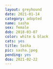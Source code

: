 ```yaml
---
layout: greyhound
date: 2021-01-14
category: adopted
name: sasha
sex: female
dob: 2018-03-07
color: white & black
cats: yes
title: Sasha
pic: sasha.jpeg
pending: yes
doa: 2021-02-22
---
```


